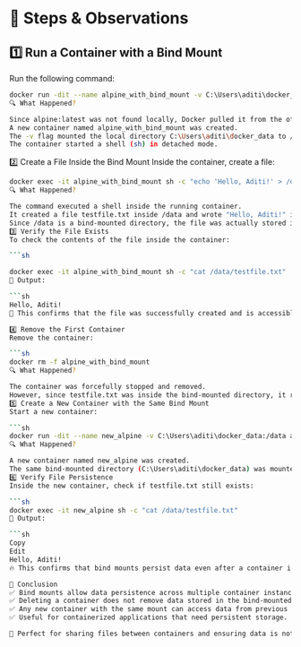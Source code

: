 # 📌 Steps & Observations  

## 1️⃣ Run a Container with a Bind Mount  
Run the following command:  
```sh
docker run -dit --name alpine_with_bind_mount -v C:\Users\aditi\docker_data:/data alpine:latest sh
🔍 What Happened?

Since alpine:latest was not found locally, Docker pulled it from the official repository.
A new container named alpine_with_bind_mount was created.
The -v flag mounted the local directory C:\Users\aditi\docker_data to /data inside the container.
The container started a shell (sh) in detached mode.
```
2️⃣ Create a File Inside the Bind Mount
Inside the container, create a file:

```sh
docker exec -it alpine_with_bind_mount sh -c "echo 'Hello, Aditi!' > /data/testfile.txt"
🔍 What Happened?

The command executed a shell inside the running container.
It created a file testfile.txt inside /data and wrote "Hello, Aditi!" into it.
Since /data is a bind-mounted directory, the file was actually stored in C:\Users\aditi\docker_data on the host system.
3️⃣ Verify the File Exists
To check the contents of the file inside the container:

```sh

docker exec -it alpine_with_bind_mount sh -c "cat /data/testfile.txt"
📌 Output:

```sh
Hello, Aditi!
🎉 This confirms that the file was successfully created and is accessible inside the container.

4️⃣ Remove the First Container
Remove the container:

```sh
docker rm -f alpine_with_bind_mount
🔍 What Happened?

The container was forcefully stopped and removed.
However, since testfile.txt was inside the bind-mounted directory, it remained on the host system. 🏠
5️⃣ Create a New Container with the Same Bind Mount
Start a new container:

```sh
docker run -dit --name new_alpine -v C:\Users\aditi\docker_data:/data alpine sh
🔍 What Happened?

A new container named new_alpine was created.
The same bind-mounted directory (C:\Users\aditi\docker_data) was mounted to /data.
6️⃣ Verify File Persistence
Inside the new container, check if testfile.txt still exists:

```sh
docker exec -it new_alpine sh -c "cat /data/testfile.txt"
📌 Output:

```sh
Copy
Edit
Hello, Aditi!
🔥 This confirms that bind mounts persist data even after a container is removed!

🎯 Conclusion
✅ Bind mounts allow data persistence across multiple container instances.
✅ Deleting a container does not remove data stored in the bind-mounted directory.
✅ Any new container with the same mount can access data from previous containers.
✅ Useful for containerized applications that need persistent storage.

🚀 Perfect for sharing files between containers and ensuring data is not lost!

